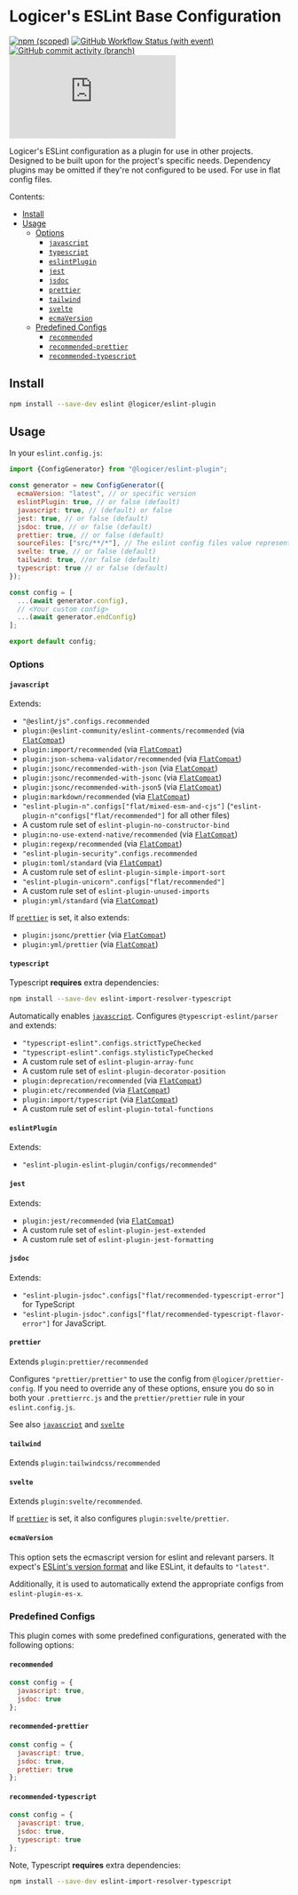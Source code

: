 # Logicer's ESLint Base Configuration

[![npm (scoped)](https://img.shields.io/npm/v/%40logicer/eslint-plugin)](https://www.npmjs.com/package/@logicer/eslint-plugin)
[![GitHub Workflow Status (with event)](https://img.shields.io/github/actions/workflow/status/Logicer16/eslint-plugin/style.yml)](https://github.com/Logicer16/eslint-plugin/actions)
[![GitHub commit activity (branch)](https://img.shields.io/github/commit-activity/m/Logicer16/ESLint-plugin)](https://github.com/Logicer16/eslint-plugin/graphs/contributors)
[![Type Coverage](https://img.shields.io/badge/dynamic/json.svg?label=type%20coverage&suffix=%&query=$.typeCoverage.atLeast&uri=https%3A%2F%2Fraw.githubusercontent.com%2FLogicer16%2Feslint-plugin%2Fmain%2Fpackage.json)](https://github.com/plantain-00/type-coverage)

Logicer's ESLint configuration as a plugin for use in other projects. Designed to be built upon for the project's specific needs. Dependency plugins may be omitted if they're not configured to be used. For use in flat config files.

Contents:

- [Install](#install)
- [Usage](#usage)
  - [Options](#options)
    - [`javascript`](#javascript)
    - [`typescript`](#typescript)
    - [`eslintPlugin`](#eslintplugin)
    - [`jest`](#jest)
    - [`jsdoc`](#jsdoc)
    - [`prettier`](#prettier)
    - [`tailwind`](#tailwind)
    - [`svelte`](#svelte)
    - [`ecmaVersion`](#ecmaversion)
  - [Predefined Configs](#predefined-configs)
    - [`recommended`](#recommended)
    - [`recommended-prettier`](#recommended-prettier)
    - [`recommended-typescript`](#recommended-typescript)

## Install

```sh
npm install --save-dev eslint @logicer/eslint-plugin
```

## Usage

In your `eslint.config.js`:

```js
import {ConfigGenerator} from "@logicer/eslint-plugin";

const generator = new ConfigGenerator({
  ecmaVersion: "latest", // or specific version
  eslintPlugin: true, // or false (default)
  javascript: true, // (default) or false
  jest: true, // or false (default)
  jsdoc: true, // or false (default)
  prettier: true, // or false (default)
  sourceFiles: ["src/**/*"], // The eslint config files value representing the project's source code (default: [])
  svelte: true, // or false (default)
  tailwind: true, //or false (default)
  typescript: true // or false (default)
});

const config = [
  ...(await generator.config),
  // <Your custom config>
  ...(await generator.endConfig)
];

export default config;
```

### Options

#### `javascript`

Extends:

- `"@eslint/js".configs.recommended`
- `plugin:@eslint-community/eslint-comments/recommended` (via [`FlatCompat`](https://github.com/eslint/eslintrc#usage))
- `plugin:import/recommended` (via [`FlatCompat`](https://github.com/eslint/eslintrc#usage))
- `plugin:json-schema-validator/recommended` (via [`FlatCompat`](https://github.com/eslint/eslintrc#usage))
- `plugin:jsonc/recommended-with-json` (via [`FlatCompat`](https://github.com/eslint/eslintrc#usage))
- `plugin:jsonc/recommended-with-jsonc` (via [`FlatCompat`](https://github.com/eslint/eslintrc#usage))
- `plugin:jsonc/recommended-with-json5` (via [`FlatCompat`](https://github.com/eslint/eslintrc#usage))
- `plugin:markdown/recommended` (via [`FlatCompat`](https://github.com/eslint/eslintrc#usage))
- `"eslint-plugin-n".configs["flat/mixed-esm-and-cjs"]` (`"eslint-plugin-n"configs["flat/recommended"]` for all other files)
- A custom rule set of `eslint-plugin-no-constructor-bind`
- `plugin:no-use-extend-native/recommended` (via [`FlatCompat`](https://github.com/eslint/eslintrc#usage))
- `plugin:regexp/recommended` (via [`FlatCompat`](https://github.com/eslint/eslintrc#usage))
- `"eslint-plugin-security".configs.recommended`
- `plugin:toml/standard` (via [`FlatCompat`](https://github.com/eslint/eslintrc#usage))
- A custom rule set of `eslint-plugin-simple-import-sort`
- `"eslint-plugin-unicorn".configs["flat/recommended"]`
- A custom rule set of `eslint-plugin-unused-imports`
- `plugin:yml/standard` (via [`FlatCompat`](https://github.com/eslint/eslintrc#usage))

If [`prettier`](#prettier) is set, it also extends:

- `plugin:jsonc/prettier` (via [`FlatCompat`](https://github.com/eslint/eslintrc#usage))
- `plugin:yml/prettier` (via [`FlatCompat`](https://github.com/eslint/eslintrc#usage))

#### `typescript`

Typescript **requires** extra dependencies:

```sh
npm install --save-dev eslint-import-resolver-typescript
```

Automatically enables [`javascript`](#javascript). Configures `@typescript-eslint/parser` and extends:

- `"typescript-eslint".configs.strictTypeChecked`
- `"typescript-eslint".configs.stylisticTypeChecked`
- A custom rule set of `eslint-plugin-array-func`
- A custom rule set of `eslint-plugin-decorator-position`
- `plugin:deprecation/recommended` (via [`FlatCompat`](https://github.com/eslint/eslintrc#usage))
- `plugin:etc/recommended` (via [`FlatCompat`](https://github.com/eslint/eslintrc#usage))
- `plugin:import/typescript` (via [`FlatCompat`](https://github.com/eslint/eslintrc#usage))
- A custom rule set of `eslint-plugin-total-functions`

#### `eslintPlugin`

Extends:

- `"eslint-plugin-eslint-plugin/configs/recommended"`

#### `jest`

Extends:

- `plugin:jest/recommended` (via [`FlatCompat`](https://github.com/eslint/eslintrc#usage))
- A custom rule set of `eslint-plugin-jest-extended`
- A custom rule set of `eslint-plugin-jest-formatting`

#### `jsdoc`

Extends:

- `"eslint-plugin-jsdoc".configs["flat/recommended-typescript-error"]` for TypeScript
- `"eslint-plugin-jsdoc".configs["flat/recommended-typescript-flavor-error"]` for JavaScript.

#### `prettier`

Extends `plugin:prettier/recommended`

Configures `"prettier/prettier"` to use the config from `@logicer/prettier-config`. If you need to override any of these options, ensure you do so in both your `.prettierrc.js` and the `prettier/prettier` rule in your `eslint.config.js`.

See also [`javascript`](#javascript) and [`svelte`](#svelte)

#### `tailwind`

Extends `plugin:tailwindcss/recommended`

#### `svelte`

Extends `plugin:svelte/recommended`.

If [`prettier`](#prettier) is set, it also configures `plugin:svelte/prettier`.

#### `ecmaVersion`

This option sets the ecmascript version for eslint and relevant parsers. It expect's [ESLint's version format](https://eslint.org/docs/latest/use/configure/configuration-files#configuration-objects) and like ESLint, it defaults to `"latest"`.

Additionally, it is used to automatically extend the appropriate configs from `eslint-plugin-es-x`.

### Predefined Configs

This plugin comes with some predefined configurations, generated with the following options:

#### `recommended`

```js
const config = {
  javascript: true,
  jsdoc: true
};
```

#### `recommended-prettier`

```js
const config = {
  javascript: true,
  jsdoc: true,
  prettier: true
};
```

#### `recommended-typescript`

```js
const config = {
  javascript: true,
  jsdoc: true,
  typescript: true
};
```

Note, Typescript **requires** extra dependencies:

```sh
npm install --save-dev eslint-import-resolver-typescript
```
